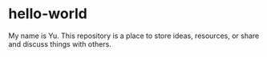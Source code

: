 # hello-world
My name is Yu.
This repository is a place to store ideas, resources, or share and discuss things with others.
